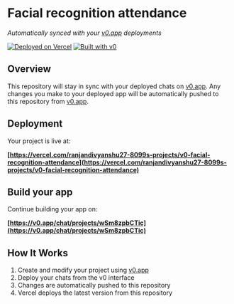 # Facial recognition attendance

*Automatically synced with your [v0.app](https://v0.app) deployments*

[![Deployed on Vercel](https://img.shields.io/badge/Deployed%20on-Vercel-black?style=for-the-badge&logo=vercel)](https://vercel.com/ranjandivyanshu27-8099s-projects/v0-facial-recognition-attendance)
[![Built with v0](https://img.shields.io/badge/Built%20with-v0.app-black?style=for-the-badge)](https://v0.app/chat/projects/wSm8zpbCTic)

## Overview

This repository will stay in sync with your deployed chats on [v0.app](https://v0.app).
Any changes you make to your deployed app will be automatically pushed to this repository from [v0.app](https://v0.app).

## Deployment

Your project is live at:

**[https://vercel.com/ranjandivyanshu27-8099s-projects/v0-facial-recognition-attendance](https://vercel.com/ranjandivyanshu27-8099s-projects/v0-facial-recognition-attendance)**

## Build your app

Continue building your app on:

**[https://v0.app/chat/projects/wSm8zpbCTic](https://v0.app/chat/projects/wSm8zpbCTic)**

## How It Works

1. Create and modify your project using [v0.app](https://v0.app)
2. Deploy your chats from the v0 interface
3. Changes are automatically pushed to this repository
4. Vercel deploys the latest version from this repository